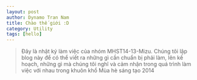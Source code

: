 ```yaml
---
layout: post
author: Dynamo Tran Nam
title: Chào thế giới :D
category: Utility
tags: [hello]
---
```

> Đây là nhật ký làm việc của nhóm MHST14-13-Mizu.
> Chúng tôi lập blog này để có thể viết ra những gì cần chuẩn bị phải làm, lên kế hoạch, những gì mà chúng tôi nghĩ và cảm nhận trong quá trình làm việc với nhau trong khuôn khổ Mùa hè sáng tạo 2014
